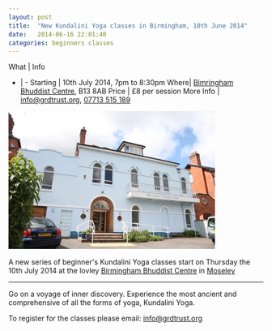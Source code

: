 ```yaml
---
layout: post
title:  "New Kundalini Yoga classes in Birmingham, 10th June 2014"
date:   2014-06-16 22:01:40
categories: beginners classes
---
```


What | Info
- | -
Starting | 10th July 2014, 7pm to 8:30pm
Where| [Bimringham Bhuddist Centre](http://www.birminghambuddhistcentre.org.uk/), B13 8AB
Price | £8 per session
More Info | <a href='mailto:info@grdtrust.org'>info@grdtrust.org</a>, <a href="tel:+447713515189">07713 515 189</a>

<img src='/images/birmingham-bhuddist-centre-kundalini-yoga.jpg' alt='Kundalini Yoga in Birmingham Bhuddist Centre'/>
 

A new series of beginner's Kundalini Yoga classes start on Thursday the 10th July 2014 at the lovley [Birmingham Bhuddist Centre](http://www.birminghambuddhistcentre.org.uk/) in [Moseley](https://www.google.co.uk/maps/preview?ie=UTF-8&fb=1&gl=uk&q=Birmingham+Buddhist+Centre&cid=2662114995915628224&ei=oRWfU8atCYSlPd3ygYAM&ved=0CIABEPwSMA0&source=newuser-ws)

---

Go on a voyage of inner discovery.  Experience the most ancient and comprehensive of all the forms of yoga, Kundalini Yoga.


To register for the classes please email: <a href='mailto:info@grdtrust.org'>info@grdtrust.org</a>

